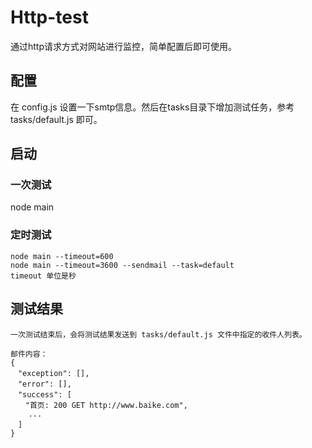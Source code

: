 Http-test
====

通过http请求方式对网站进行监控，简单配置后即可使用。

## 配置
在 config.js 设置一下smtp信息。然后在tasks目录下增加测试任务，参考 tasks/default.js 即可。


## 启动

### 一次测试
node main

### 定时测试

	node main --timeout=600
	node main --timeout=3600 --sendmail --task=default
	timeout 单位是秒
	
## 测试结果
	
	一次测试结束后，会将测试结果发送到 tasks/default.js 文件中指定的收件人列表。
	
	邮件内容：
	{
	　"exception": [],
	　"error": [],
	　"success": [
	　　"首页: 200 GET http://www.baike.com",
		...
	　]
	}
